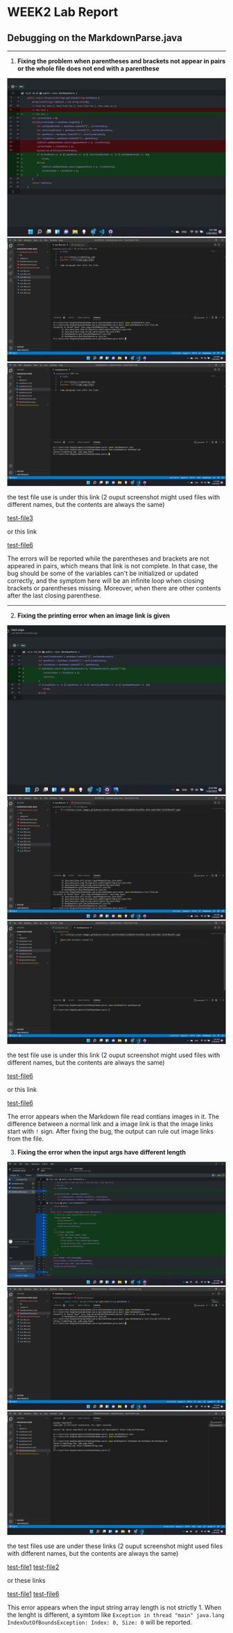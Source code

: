 # **WEEK2 Lab Report**

## Debugging on the MarkdownParse.java 
***
1. **Fixing the problem when parentheses and brackets not appear in pairs or the whole file does not end with a parenthese** 

![Image](Lab02P1.png)
![Image](bugfix1error.png)
![Image](bugfix1normal.png)

the test file use is under this link (2 ouput screenshot might used files with different names, but the contents are always the same)

[test-file3](https://ryanrongy.github.io/cse15l-lab-reports/test-file3.md)

or this link

[test-file6](https://github.com/RyanRongY/cse15l-lab-reports/blob/main/test-file3.md)

The errors will be reported while the parentheses and brackets are not appeared in pairs, which means that link is not complete. 
In that case, the bug should be some of the variables can't be initialized or updated correctly, and the symptom here will be an infinite loop when closing brackets or parentheses missing. Moreover, when there are other contents after the last closing parenthese.

***


2. **Fixing the printing error when an image link is given**


![Image](Lab02P3.png)
![Image](bugfix3error.png)
![Image](bugfix3normal.png)

the test file use is under this link (2 ouput screenshot might used files with different names, but the contents are always the same)

[test-file6](https://ryanrongy.github.io/cse15l-lab-reports/test-file6.md)

or this link

[test-file6](https://github.com/RyanRongY/cse15l-lab-reports/blob/main/test-file6.md)

The error appears when the Markdown file read contians images in it. The difference between a normal link and a image link is that the image links start with ```!``` sign. After fixing the bug, the output can rule out image links from the file. 

3. **Fixing the error when the input args have different length**

![Image](Lab02P2.png)
![Image](bugfix2error.png)
![Image](bugfix2normal.png)

the test files use are under these links (2 ouput screenshot might used files with different names, but the contents are always the same)

[test-file1](https://ryanrongy.github.io/cse15l-lab-reports/test-file.md) [test-file2](https://ryanrongy.github.io/cse15l-lab-reports/test-file2.md)

or these links

[test-file1](https://github.com/RyanRongY/cse15l-lab-reports/blob/main/test-file.md) [test-file6](https://github.com/RyanRongY/cse15l-lab-reports/blob/main/test-file2.md)

This error appears when the input string array length is not strictly 1. When the lenght is different, a symtom like ```Exception in thread "main" java.lang IndexOutOfBoundsException: Index: 0, Size: 0``` will be reported. 
